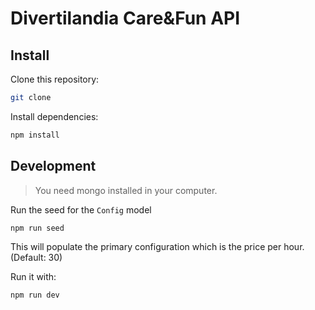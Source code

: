 # Divertilandia Care&Fun API

## Install
Clone this repository:

```sh
git clone 
```

Install dependencies:

```sh
npm install
```

## Development

> You need mongo installed in your computer.

Run the seed for the `Config` model

```sh
npm run seed
```
This will populate the primary configuration which is the price per hour. (Default: 30)

Run it with:

```sh
npm run dev
```